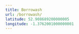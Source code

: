 ```yaml
---
title: Borrowash
url: /borrowash/
latitude: 52.908689200000005
longitude: -1.3762001000000001
---
```

